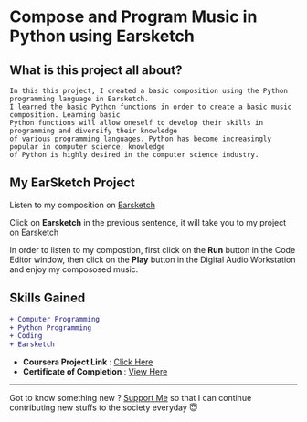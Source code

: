 # Compose and Program Music in Python using Earsketch

## What is this project all about?

```
In this this project, I created a basic composition using the Python programming language in Earsketch.
I learned the basic Python functions in order to create a basic music composition. Learning basic 
Python functions will allow oneself to develop their skills in programming and diversify their knowledge
of various programming languages. Python has become increasingly popular in computer science; knowledge 
of Python is highly desired in the computer science industry.
```

## My EarSketch Project
Listen to my composition on [Earsketch](https://earsketch.gatech.edu/earsketch2/?sharing=SWqrasTvpVRczWpcxObaCw)

Click on **Earsketch** in the previous sentence, it will take you to my project on Earsketch

In order to listen to my compostion, first click on the **Run** button in the Code Editor window, 
then click on the **Play** button in the Digital Audio Workstation and enjoy my compososed music.


## Skills Gained

```diff
+ Computer Programming
+ Python Programming
+ Coding
+ Earsketch
```

- **Coursera Project Link** : [Click Here](https://www.coursera.org/projects/compose-program-music-in-python-using-earsketch?)
- **Certificate of Completion** : [View Here](https://coursera.org/share/560d69945273e2f3425d5eb009ebb60f)

---

Got to know something new ? [Support Me](https://paypal.me/shubhadeepmandal394?locale.x=en_GB) so that I can continue contributing new stuffs to the society everyday 😇

